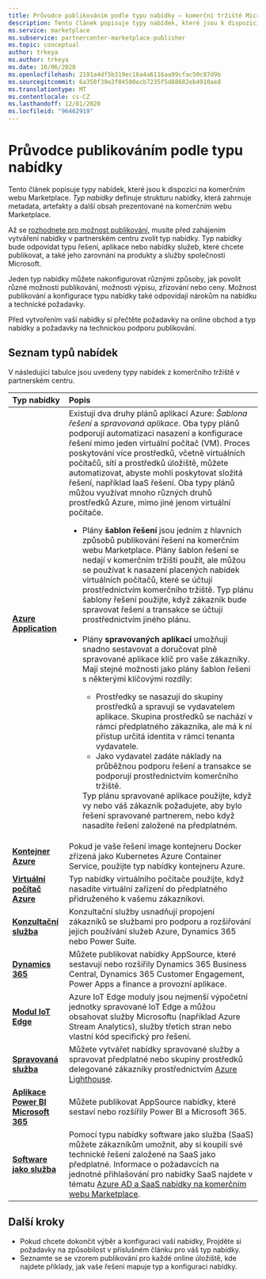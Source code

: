 ```yaml
---
title: Průvodce publikováním podle typu nabídky – komerční tržiště Microsoftu
description: Tento článek popisuje typy nabídek, které jsou k dispozici na komerčním webu Microsoft Marketplace.
ms.service: marketplace
ms.subservice: partnercenter-marketplace-publisher
ms.topic: conceptual
author: trkeya
ms.author: trkeya
ms.date: 10/06/2020
ms.openlocfilehash: 2191a4df5b319ec16a4a6116aa99cfac50c87d9b
ms.sourcegitcommit: 6a350f39e2f04500ecb7235f5d88682eb4910ae8
ms.translationtype: MT
ms.contentlocale: cs-CZ
ms.lasthandoff: 12/01/2020
ms.locfileid: "96462919"
---
```

# <a name="publishing-guide-by-offer-type"></a>Průvodce publikováním podle typu nabídky

Tento článek popisuje typy nabídek, které jsou k dispozici na komerčním webu Marketplace. *Typ nabídky* definuje strukturu nabídky, která zahrnuje metadata, artefakty a další obsah prezentované na komerčním webu Marketplace.

Až se [rozhodnete pro možnost publikování](determine-your-listing-type.md), musíte před zahájením vytváření nabídky v partnerském centru zvolit typ nabídky. Typ nabídky bude odpovídat typu řešení, aplikace nebo nabídky služeb, které chcete publikovat, a také jeho zarovnání na produkty a služby společnosti Microsoft.

Jeden typ nabídky můžete nakonfigurovat různými způsoby, jak povolit různé možnosti publikování, možnosti výpisu, zřizování nebo ceny. Možnost publikování a konfigurace typu nabídky také odpovídají nárokům na nabídku a technické požadavky.

Před vytvořením vaší nabídky si přečtěte požadavky na online obchod a typ nabídky a požadavky na technickou podporu publikování.

## <a name="list-of-offer-types"></a>Seznam typů nabídek

V následující tabulce jsou uvedeny typy nabídek z komerčního tržiště v partnerském centru.

| **Typ nabídky**    | **Popis**  |
| :------------------- | :-------------------|
| [**Azure Application**](plan-azure-application-offer.md) | Existují dva druhy plánů aplikací Azure: _Šablona řešení_ a _spravovaná aplikace_. Oba typy plánů podporují automatizaci nasazení a konfigurace řešení mimo jeden virtuální počítač (VM). Proces poskytování více prostředků, včetně virtuálních počítačů, sítí a prostředků úložiště, můžete automatizovat, abyste mohli poskytovat složitá řešení, například IaaS řešení. Oba typy plánů můžou využívat mnoho různých druhů prostředků Azure, mimo jiné jenom virtuální počítače.<ul><li>Plány **šablon řešení** jsou jedním z hlavních způsobů publikování řešení na komerčním webu Marketplace. Plány šablon řešení se nedají v komerčním tržišti použít, ale můžou se používat k nasazení placených nabídek virtuálních počítačů, které se účtují prostřednictvím komerčního tržiště. Typ plánu šablony řešení použijte, když zákazník bude spravovat řešení a transakce se účtují prostřednictvím jiného plánu.</li><br><li>Plány **spravovaných aplikací** umožňují snadno sestavovat a doručovat plně spravované aplikace klíč pro vaše zákazníky. Mají stejné možnosti jako plány šablon řešení s některými klíčovými rozdíly:</li><ul><li> Prostředky se nasazují do skupiny prostředků a spravují se vydavatelem aplikace. Skupina prostředků se nachází v rámci předplatného zákazníka, ale má k ní přístup určitá identita v rámci tenanta vydavatele.</li><li>Jako vydavatel zadáte náklady na průběžnou podporu řešení a transakce se podporují prostřednictvím komerčního tržiště.</li></ul>Typ plánu spravované aplikace použijte, když vy nebo váš zákazník požadujete, aby bylo řešení spravované partnerem, nebo když nasadíte řešení založené na předplatném.</ul> |
| [**Kontejner Azure**](marketplace-containers.md) | Pokud je vaše řešení image kontejneru Docker zřízená jako Kubernetes Azure Container Service, použijte typ nabídky kontejneru Azure. |
| [**Virtuální počítač Azure**](marketplace-virtual-machines.md) | Typ nabídky virtuálního počítače použijte, když nasadíte virtuální zařízení do předplatného přidruženého k vašemu zákazníkovi. |
| [**Konzultační služba**](./plan-consulting-service-offer.md) | Konzultační služby usnadňují propojení zákazníků se službami pro podporu a rozšiřování jejich používání služeb Azure, Dynamics 365 nebo Power Suite.|
| [**Dynamics 365**](appsource-offer-publishing-guide.md) | Můžete publikovat nabídky AppSource, které sestavují nebo rozšířily Dynamics 365 Business Central, Dynamics 365 Customer Engagement, Power Apps a finance a provozní aplikace.|
| [**Modul IoT Edge**](iot-edge-module.md) | Azure IoT Edge moduly jsou nejmenší výpočetní jednotky spravované IoT Edge a můžou obsahovat služby Microsoftu (například Azure Stream Analytics), služby třetích stran nebo vlastní kód specifický pro řešení. |
| [**Spravovaná služba**](partner-center-portal/create-new-managed-service-offer.md) | Můžete vytvářet nabídky spravované služby a spravovat předplatné nebo skupiny prostředků delegované zákazníky prostřednictvím [Azure Lighthouse](../lighthouse/overview.md).|
| [**Aplikace Power BI** <br/> **Microsoft 365**](appsource-offer-publishing-guide.md) | Můžete publikovat AppSource nabídky, které sestaví nebo rozšířily Power BI a Microsoft 365.|
| [**Software jako služba**](plan-saas-offer.md) | Pomocí typu nabídky software jako služba (SaaS) můžete zákazníkům umožnit, aby si koupili své technické řešení založené na SaaS jako předplatné. Informace o požadavcích na jednotné přihlašování pro nabídky SaaS najdete v tématu [Azure AD a SaaS nabídky na komerčním webu Marketplace](azure-ad-saas.md). |


## <a name="next-steps"></a>Další kroky

- Pokud chcete dokončit výběr a konfiguraci vaší nabídky, Projděte si požadavky na způsobilost v příslušném článku pro váš typ nabídky.
- Seznamte se se vzorem publikování pro každé online úložiště, kde najdete příklady, jak vaše řešení mapuje typ a konfiguraci nabídky.